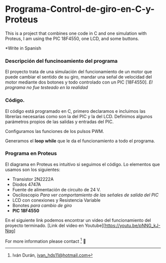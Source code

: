 # Programa-Control-de-giro-en-C-y-Proteus
This is a project that combines one code in C and one simulation with Proteus, I am using the PIC 18F4550, one LCD, and some buttons. 

*Write in Spanish

### Descripción del funcinoamiento del programa
El proyecto trata de una simulación del funcionamiento de un motor que puede cambiar el sentido de su giro, mandar una señal de velocidad del motor mediante dos botones y todo controlado con un PIC [18F4550]. _El programa no fue testeado en la realidad_

### Código. 
El código está programado en C, primero declaramos e incluimos las librerías necesarias como son la del PIC y la del LCD. Definimos algunos parámetros propios de las salidas y entradas del PIC.

Configuramos las funciones de los pulsos PWM. 

Generamos el **loop while** que le da el funcionamiento a todo el programa.

### Programa en Proteus
El diagrama en Proteus es intuitivo si seguimos el código. Lo elementos que usamos son los siguientes: 
* Transistor 2N2222A
* Diodos 4747A
* Fuente de alimentación de circuito de 24 V.
* Osciloscopio _Para ver comportamiento de las señales de salida del PIC_
* LCD con conexiones y Resistencia Variable
* Bonotes _para cambio de giro_
* **PIC 18F4550**

En el siguiente link podemos encontrar un video del funcionamiento del proyecto terminado. [Link del video en Youtube][https://youtu.be/pNNG_kJ-Nqg]



For more information please contact [^1] 🐺

[^1]: Iván Durán, ivan_hds11@hotmail.com



